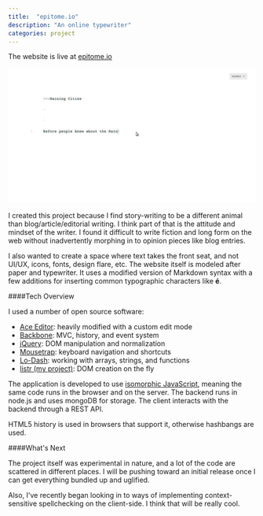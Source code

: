 ```yaml
---
title:  "epitome.io"
description: "An online typewriter"
categories: project
---
```



The website is live at [epitome.io](//epitome.io "Go to epitome.io")



![image of epitome.io](/img/epitome_2.jpeg "epitome.io in Action")



I created this project because I find story-writing to be a different animal than blog/article/editorial writing. I think part of that is the attitude and mindset of the writer. I found it difficult to write fiction and long form on the web without inadvertently morphing in to opinion pieces like blog entries.

I also wanted to create a space where text takes the front seat, and not UI/UX, icons, fonts, design flare, etc. The website itself is modeled after paper and typewriter. It uses a modified version of Markdown syntax with a few additions for inserting common typographic characters like **&eacute;**.

####Tech Overview

I used a number of open source software:

* [Ace Editor](//github.com/ajaxorg/ace "View on GitHub"): heavily modified with a custom edit mode
* [Backbone](//github.com/jashkenas/backbone "View on GitHub"): MVC, history, and event system
* [jQuery](//github.com/jquery/jquery "View on GitHub"): DOM manipulation and normalization
* [Mousetrap](//github.com/ccampbell/mousetrap "View on GitHub"): keyboard navigation and shortcuts
* [Lo-Dash](//github.com/lodash/lodash "View on GitHub"): working with arrays, strings, and functions
* [listr (my project)](//github.com/gnayrr/listr "View on GitHub"): DOM creation on the fly


The application is developed to use [isomorphic JavaScript](//nerds.airbnb.com/isomorphic-javascript-future-web-apps "Read on airbnb"), meaning the same code runs in the browser and on the server. The backend runs in node.js and uses mongoDB for storage. The client interacts with the backend through a REST API.

HTML5 history is used in browsers that support it, otherwise hashbangs are used.


####What's Next

The project itself was experimental in nature, and a lot of the code are scattered in different places. I will be pushing toward an initial release once I can get everything bundled up and uglified.

Also, I've recently began looking in to ways of implementing context-sensitive spellchecking on the client-side. I think that will be really cool.